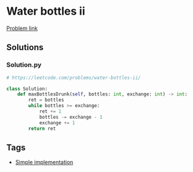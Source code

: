 # Water bottles ii

[Problem link](https://leetcode.com/problems/water-bottles-ii/)

## Solutions


### Solution.py
```py
# https://leetcode.com/problems/water-bottles-ii/

class Solution:
    def maxBottlesDrunk(self, bottles: int, exchange: int) -> int:
        ret = bottles
        while bottles >= exchange:
            ret += 1
            bottles -= exchange - 1
            exchange += 1
        return ret
```
## Tags

* [Simple implementation](/README.md#Simple_implementation)
